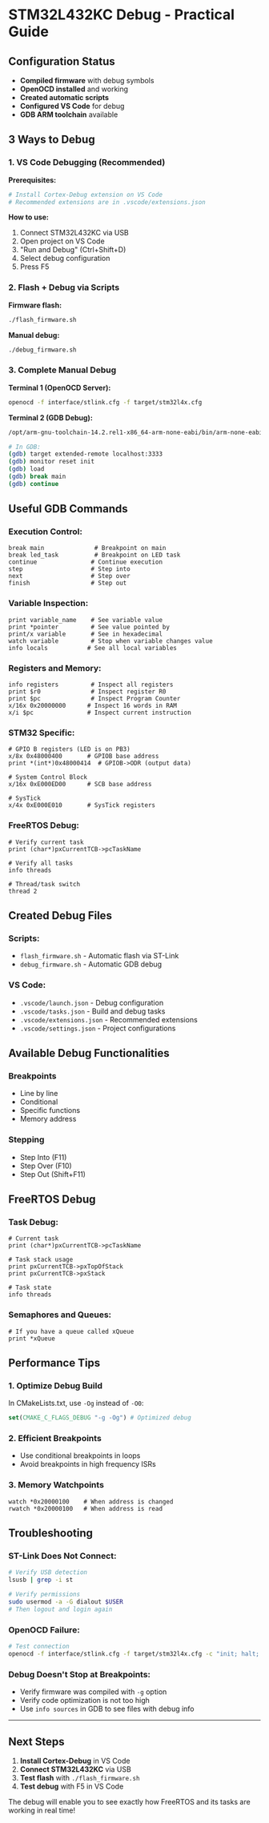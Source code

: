 # STM32L432KC Debug - Practical Guide

## Configuration Status

- **Compiled firmware** with debug symbols
- **OpenOCD installed** and working
- **Created automatic scripts**
- **Configured VS Code** for debug
- **GDB ARM toolchain** available

## 3 Ways to Debug

### 1. **VS Code Debugging (Recommended)**

**Prerequisites:**
```bash
# Install Cortex-Debug extension on VS Code
# Recommended extensions are in .vscode/extensions.json
```

**How to use:**
1. Connect STM32L432KC via USB
2. Open project on VS Code
3. "Run and Debug" (Ctrl+Shift+D)
4. Select debug configuration
5. Press F5

### 2. **Flash + Debug via Scripts**

**Firmware flash:**
```bash
./flash_firmware.sh
```

**Manual debug:**
```bash
./debug_firmware.sh
```

### 3. **Complete Manual Debug**

**Terminal 1 (OpenOCD Server):**
```bash
openocd -f interface/stlink.cfg -f target/stm32l4x.cfg
```

**Terminal 2 (GDB Debug):**
```bash
/opt/arm-gnu-toolchain-14.2.rel1-x86_64-arm-none-eabi/bin/arm-none-eabi-gdb build/stm32l432_firmware

# In GDB:
(gdb) target extended-remote localhost:3333
(gdb) monitor reset init
(gdb) load
(gdb) break main
(gdb) continue
```

## Useful GDB Commands

### Execution Control:
```gdb
break main              # Breakpoint on main
break led_task          # Breakpoint on LED task
continue               # Continue execution
step                   # Step into
next                   # Step over
finish                 # Step out
```

### Variable Inspection:
```gdb
print variable_name    # See variable value
print *pointer         # See value pointed by
print/x variable       # See in hexadecimal
watch variable         # Stop when variable changes value
info locals           # See all local variables
```

### Registers and Memory:
```gdb
info registers         # Inspect all registers
print $r0              # Inspect register R0
print $pc              # Inspect Program Counter
x/16x 0x20000000      # Inspect 16 words in RAM
x/i $pc               # Inspect current instruction
```

### STM32 Specific:
```gdb
# GPIO B registers (LED is on PB3)
x/8x 0x48000400       # GPIOB base address
print *(int*)0x48000414  # GPIOB->ODR (output data)

# System Control Block
x/16x 0xE000ED00      # SCB base address

# SysTick
x/4x 0xE000E010       # SysTick registers
```

### FreeRTOS Debug:
```gdb
# Verify current task
print (char*)pxCurrentTCB->pcTaskName

# Verify all tasks
info threads

# Thread/task switch
thread 2
```

## Created Debug Files

### Scripts:
- `flash_firmware.sh` - Automatic flash via ST-Link
- `debug_firmware.sh` - Automatic GDB debug

### VS Code:
- `.vscode/launch.json` - Debug configuration
- `.vscode/tasks.json` - Build and debug tasks
- `.vscode/extensions.json` - Recommended extensions
- `.vscode/settings.json` - Project configurations

## Available Debug Functionalities

### Breakpoints
- Line by line
- Conditional
- Specific functions
- Memory address

### Stepping
- Step Into (F11)
- Step Over (F10)
- Step Out (Shift+F11)

## FreeRTOS Debug

### Task Debug:
```gdb
# Current task
print (char*)pxCurrentTCB->pcTaskName

# Task stack usage
print pxCurrentTCB->pxTopOfStack
print pxCurrentTCB->pxStack

# Task state
info threads
```

### Semaphores and Queues:
```gdb
# If you have a queue called xQueue
print *xQueue
```

## Performance Tips

### 1. **Optimize Debug Build**
In CMakeLists.txt, use `-Og` instead of `-O0`:
```cmake
set(CMAKE_C_FLAGS_DEBUG "-g -Og") # Optimized debug
```

### 2. **Efficient Breakpoints**
- Use conditional breakpoints in loops
- Avoid breakpoints in high frequency ISRs

### 3. **Memory Watchpoints**
```gdb
watch *0x20000100    # When address is changed
rwatch *0x20000100   # When address is read
```

## Troubleshooting

### ST-Link Does Not Connect:
```bash
# Verify USB detection
lsusb | grep -i st

# Verify permissions
sudo usermod -a -G dialout $USER
# Then logout and login again
```

### OpenOCD Failure:
```bash
# Test connection
openocd -f interface/stlink.cfg -f target/stm32l4x.cfg -c "init; halt; exit"
```

### Debug Doesn't Stop at Breakpoints:
- Verify firmware was compiled with `-g` option
- Verify code optimization is not too high
- Use `info sources` in GDB to see files with debug info

---

## Next Steps

1. **Install Cortex-Debug** in VS Code
2. **Connect STM32L432KC** via USB
3. **Test flash** with `./flash_firmware.sh`
4. **Test debug** with F5 in VS Code

The debug will enable you to see exactly how FreeRTOS and its tasks are working in real time!
